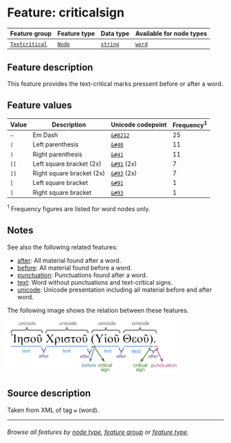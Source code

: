 # Feature: criticalsign <a name="start"></a>

Feature group | Feature type | Data type | Available for node types
---  | --- | --- | --- 
[`Textcritical`](featuresbygroup.md#textcritical-features) | [`Node`](featuresbyfeaturetype.md#node-features) | [`string`](featuresbydatatype.md#string-datatype) | [`word`](featuresbynodetype.md#word-nodes)

## Feature description 

This feature provides the text-critical marks pressent before or after a word.

## Feature values 

Value | Description | Unicode codepoint | Frequency<sup>1</sup>
--- |  --- | --- | ---
`—` | Em Dash | [`&#8212`](https://www.codetable.net/decimal/8212) | 25
`(` |	Left parenthesis | [`&#40`](https://www.codetable.net/decimal/40)| 11
`)` |	Right parenthesis | [`&#41`](https://www.codetable.net/decimal/41)| 11
`[[` | Left square bracket (2x) | [`&#91`](https://www.codetable.net/decimal/91) (2x) | 7
`]]` | Right square bracket (2x) | [`&#93`](https://www.codetable.net/decimal/91) (2x) | 7
`[` |	Left square bracket | [`&#91`](https://www.codetable.net/decimal/91) | 1
`]` |	Right square bracket | [`&#93`](https://www.codetable.net/decimal/93) | 1

<sup>1</sup> Frequency figures are listed for word nodes only. 

## Notes

See also the following related features:
   * [after](after.md#start): All material found after a word.
   * [before](before.md#start): All material found before a word.
   * [punctuation](punctuation.md#start): Punctuations found after a word.
   * [text](text.md#start): Word without punctuations and text-critical signs.
   * [unicode](unicode.md#start): Unicode presentation including all material before and after word.


The following image shows the relation between these features.

<img src="images/details_surface_features.png" width="400" >

## Source description

Taken from XML of tag `w` (word).

---
###### *Browse all features by [node type](featuresbynodetype.md#readme), [feature group](featuresbygroup.md#readme) or [feature type](featuresbyfeaturetype.md#readme).*
